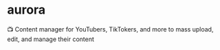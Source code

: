 # aurora
📺 Content manager for YouTubers, TikTokers, and more to mass upload, edit, and manage their content
